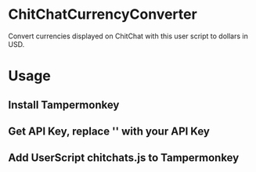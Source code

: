 # ChitChatCurrencyConverter

Convert currencies displayed on ChitChat with this user script to dollars in USD.

# Usage

## Install Tampermonkey

## Get API Key, replace '<api key here>' with your API Key

## Add UserScript chitchats.js to Tampermonkey
